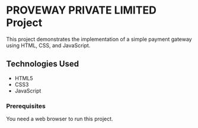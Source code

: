 # PROVEWAY PRIVATE LIMITED Project

This project demonstrates the implementation of a simple payment gateway using HTML, CSS, and JavaScript.

## Technologies Used

- HTML5
- CSS3
- JavaScript

### Prerequisites

You need a web browser to run this project.

